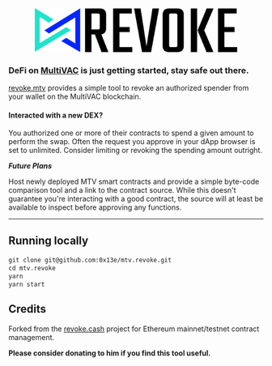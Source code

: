 <p align="center">
  <img width="400" src="public/revoke.png">
</p>

### DeFi on [MultiVAC](https://mtv.ac) is just getting started, stay safe out there.  

[revoke.mtv](https://0x13e.github.io/mtv.revoke/) provides a simple tool to revoke an authorized spender from your wallet on the MultiVAC blockchain.
 
#### Interacted with a new DEX?

You authorized one or more of their contracts to spend a given amount to perform the swap. Often the request you approve in your dApp browser is set to unlimited. Consider limiting or revoking the spending amount outright. 

***Future Plans***

Host newly deployed MTV smart contracts and provide a simple byte-code comparison tool and a link to the contract source. While this doesn't guarantee you're interacting with a good contract, the source will at least be available to inspect before approving any functions.

****

## Running locally
```
git clone git@github.com:0x13e/mtv.revoke.git
cd mtv.revoke
yarn
yarn start
```

## Credits
Forked from the [revoke.cash](https://github.com/rkalis/revoke.cash) project for Ethereum mainnet/testnet contract management.

**Please consider donating to him if you find this tool useful.**